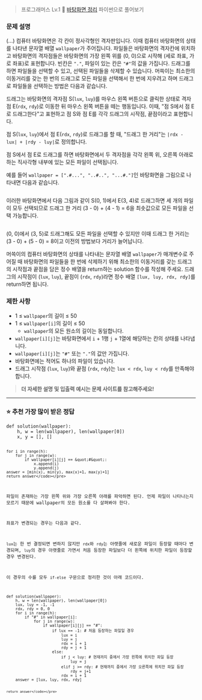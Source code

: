 <blockquote>
<p>프로그래머스 Lv.1 🌱
<a href="https://school.programmers.co.kr/learn/courses/30/lessons/161990">바탕화면 정리</a>
파이썬으로 풀어보기</p>
</blockquote>
<h3 id="문제-설명">문제 설명</h3>
<p>(...) 
컴퓨터 바탕화면은 각 칸이 정사각형인 격자판입니다. 이때 컴퓨터 바탕화면의 상태를 나타낸 문자열 배열 <code>wallpaper</code>가 주어집니다. 파일들은 바탕화면의 격자칸에 위치하고 바탕화면의 격자점들은 바탕화면의 가장 왼쪽 위를 (0, 0)으로 시작해 (세로 좌표, 가로 좌표)로 표현합니다. 빈칸은 <code>&quot;.&quot;</code>, 파일이 있는 칸은 <code>&quot;#&quot;</code>의 값을 가집니다. 드래그를 하면 파일들을 선택할 수 있고, 선택된 파일들을 삭제할 수 있습니다. 머쓱이는 최소한의 이동거리를 갖는 한 번의 드래그로 모든 파일을 선택해서 한 번에 지우려고 하며 드래그로 파일들을 선택하는 방법은 다음과 같습니다.</p>
<p>드래그는 바탕화면의 격자점 S(<code>lux</code>, <code>luy</code>)를 마우스 왼쪽 버튼으로 클릭한 상태로 격자점 E(<code>rdx</code>, <code>rdy</code>)로 이동한 뒤 마우스 왼쪽 버튼을 떼는 행동입니다. 이때, &quot;점 S에서 점 E로 드래그한다&quot;고 표현하고 점 S와 점 E를 각각 드래그의 시작점, 끝점이라고 표현합니다.</p>
<p>점 S(<code>lux</code>, <code>luy</code>)에서 점 E(<code>rdx</code>, <code>rdy</code>)로 드래그를 할 때, &quot;드래그 한 거리&quot;는 <code>|rdx - lux| + |rdy - luy|</code>로 정의합니다.</p>
<p>점 S에서 점 E로 드래그를 하면 바탕화면에서 두 격자점을 각각 왼쪽 위, 오른쪽 아래로 하는 직사각형 내부에 있는 모든 파일이 선택됩니다.</p>
<p>예를 들어 <code>wallpaper = [&quot;.#...&quot;, &quot;..#..&quot;, &quot;...#.&quot;]</code>인 바탕화면을 그림으로 나타내면 다음과 같습니다.</p>
<p><img alt="" src="https://velog.velcdn.com/images/yje9802/post/a0e9b39c-8c65-44d6-8abb-3187542002ae/image.png" /></p>
<p>이러한 바탕화면에서 다음 그림과 같이 S(0, 1)에서 E(3, 4)로 드래그하면 세 개의 파일이 모두 선택되므로 드래그 한 거리 (3 - 0) + (4 - 1) = 6을 최솟값으로 모든 파일을 선택 가능합니다.</p>
<p><img alt="" src="https://velog.velcdn.com/images/yje9802/post/c48a159f-8f6c-4d72-83e9-4aee3da78828/image.png" /></p>
<p>(0, 0)에서 (3, 5)로 드래그해도 모든 파일을 선택할 수 있지만 이때 드래그 한 거리는 (3 - 0) + (5 - 0) = 8이고 이전의 방법보다 거리가 늘어납니다.</p>
<p>머쓱이의 컴퓨터 바탕화면의 상태를 나타내는 문자열 배열 <code>wallpaper</code>가 매개변수로 주어질 때 바탕화면의 파일들을 한 번에 삭제하기 위해 최소한의 이동거리를 갖는 드래그의 시작점과 끝점을 담은 정수 배열을 return하는 solution 함수를 작성해 주세요. 드래그의 시작점이 (<code>lux</code>, <code>luy</code>), 끝점이 (<code>rdx</code>, <code>rdy</code>)라면 정수 배열 <code>[lux, luy, rdx, rdy]</code>를 return하면 됩니다.</p>
<h3 id="제한-사항">제한 사항</h3>
<ul>
<li>1 ≤ <code>wallpaper</code>의 길이 ≤ 50</li>
<li>1 ≤ <code>wallpaper[i]</code>의 길이 ≤ 50<ul>
<li><code>wallpaper</code>의 모든 원소의 길이는 동일합니다.</li>
</ul>
</li>
<li><code>wallpaper[i][j]</code>는 바탕화면에서 <code>i</code> + 1행 <code>j</code> + 1열에 해당하는 칸의 상태를 나타냅니다.</li>
<li><code>wallpaper[i][j]</code>는 <code>&quot;#&quot;</code> 또는 <code>&quot;.&quot;</code>의 값만 가집니다.</li>
<li>바탕화면에는 적어도 하나의 파일이 있습니다.</li>
<li>드래그 시작점 (<code>lux</code>, <code>luy</code>)와 끝점 (<code>rdx</code>, <code>rdy</code>)는 <code>lux &lt; rdx</code>, <code>luy &lt; rdy</code>를 만족해야 합니다.</li>
</ul>
<blockquote>
<p><strong>더 자세한 설명 및 입출력 예시는 문제 사이트를 참고해주세요!</strong></p>
</blockquote>
<hr />
<h3 id="⭐️-추천-가장-많이-받은-정답">⭐️ 추천 가장 많이 받은 정답</h3>
<pre><code class="language-python">def solution(wallpaper):
    h, w = len(wallpaper), len(wallpaper[0])
    x, y = [], []

    for i in range(h):
        for j in range(w):
            if wallpaper[i][j] == &quot;#&quot;:
                x.append(i)
                y.append(j)
    answer = [min(x), min(y), max(x)+1, max(y)+1]
    return answer</code></pre>
<p>파일이 존재하는 가장 왼쪽 위와 가장 오른쪽 아래를 파악하면 된다. 언제 파일이 나타나는지 모르기 때문에 wallpaper의 모든 원소를 다 살펴봐야 한다.</p>
<p>좌표가 변경되는 경우는 다음과 같다.</p>
<p><code>lux</code>는 한 번 결정되면 변하지 않지만 <code>rdx</code>와 <code>rdy</code>는 아랫줄에 새로운 파일이 등장할 때마다 변경되며, <code>luy</code>의 경우 아랫줄로 가면서 처음 등장한 파일보다 더 왼쪽에 위치한 파일이 등장할 경우 변경된다. </p>
<p>이 경우의 수를 모두 <code>if-else</code> 구문으로 정리한 것이 아래 코드이다. </p>
<pre><code class="language-python">def solution(wallpaper):
    h, w = len(wallpaper), len(wallpaper[0])
    lux, luy = -1, -1
    rdx, rdy = 0, 0
    for i in range(h):
        if &quot;#&quot; in wallpaper[i]:
            for j in range(w):
                if wallpaper[i][j] == &quot;#&quot;:
                    if lux == -1: # 처음 등장하는 파일일 경우
                        lux = i
                        luy = j
                        rdx = i + 1
                        rdy = j + 1
                    else:
                        if j &lt; luy: # 현재까지 중에서 가장 왼쪽에 위치한 파일 등장
                            luy = j
                        elif j &gt;= rdy: # 현재까지 중에서 가장 오른쪽에 위치한 파일 등장
                            rdy = j+1
                        rdx = i + 1
    answer = [lux, luy, rdx, rdy]

    return answer</code></pre>